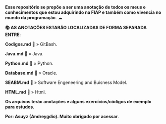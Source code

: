 **Esse repositório se propõe a ser uma anotação de todos os meus e conhecimentos que estou adquirindo na FIAP e também como vivencia no mundo da programação**. ☁  

**📚 AS ANOTAÇÕES ESTARÃO LOCALIZADAS DE FORMA SEPARADA ENTRE**: 


**Codigos.md** 📁 » GitBash.

**Java.md** 📁 » Java.

**Python.md** 📁 » Python.

**Database.md** 📁 » Oracle.

**SEABM.md** 📁 » Software Engeneering and Buisness Model.

**HTML.md** 📁 » Html.


**Os arquivos terão anotações e alguns exercícios/códigos de exemplo para estudos**.

**Por: Asuyz (Andreygdio). Muito obrigado por acessar**.
